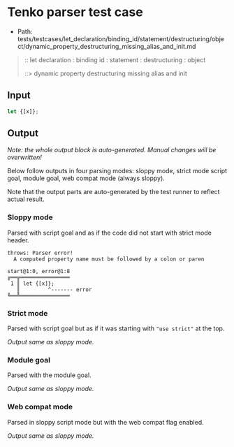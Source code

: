 # Tenko parser test case

- Path: tests/testcases/let_declaration/binding_id/statement/destructuring/object/dynamic_property_destructuring_missing_alias_and_init.md

> :: let declaration : binding id : statement : destructuring : object
>
> ::> dynamic property destructuring missing alias and init

## Input

`````js
let {[x]};
`````

## Output

_Note: the whole output block is auto-generated. Manual changes will be overwritten!_

Below follow outputs in four parsing modes: sloppy mode, strict mode script goal, module goal, web compat mode (always sloppy).

Note that the output parts are auto-generated by the test runner to reflect actual result.

### Sloppy mode

Parsed with script goal and as if the code did not start with strict mode header.

`````
throws: Parser error!
  A computed property name must be followed by a colon or paren

start@1:0, error@1:8
╔══╦════════════════
 1 ║ let {[x]};
   ║         ^------- error
╚══╩════════════════

`````

### Strict mode

Parsed with script goal but as if it was starting with `"use strict"` at the top.

_Output same as sloppy mode._

### Module goal

Parsed with the module goal.

_Output same as sloppy mode._

### Web compat mode

Parsed in sloppy script mode but with the web compat flag enabled.

_Output same as sloppy mode._
